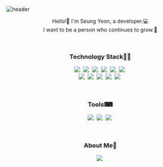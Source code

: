 ![header](https://capsule-render.vercel.app/api?type=soft&color=auto&height=200&section=header&text=SeungYeonOh&&animation=fadeIn&fontSize=50&fontColor=auto)


<p align="center">
Hello!🤲 I'm Seung Yeon, a developer.💻</br>
I want to be a person who continues to grow.🌱
</p>

<br>

<h3 align="center">Technology Stack👩‍💻</h3>

<p align="center">
<img src="https://img.shields.io/badge/-Java-269BAF"/>&nbsp
<img src="https://img.shields.io/badge/-JavaScript-FFF612"/>&nbsp
<img src="https://img.shields.io/badge/-Jquery-1F50B5"/>&nbsp
<img src="https://img.shields.io/badge/-HTML5-FF5E00"/>&nbsp
<img src="https://img.shields.io/badge/-Vue.js-2F9D27"/>&nbsp
<img src="https://img.shields.io/badge/-MySQL-00A2C9"/>&nbsp
</br>
<img src="https://img.shields.io/badge/-Oracle-FF3636"/>&nbsp
<img src="https://img.shields.io/badge/-Spring-brightgreen"/>&nbsp
<img src="https://img.shields.io/badge/-SpringBoot-2FED28"/>&nbsp
<img src="https://img.shields.io/badge/-MS%20Azure-blue"/>&nbsp
<img src="https://img.shields.io/badge/-Jenkins-D5D5D5"/>&nbsp
</p>

<br>

<h3 align="center">Tools⌨</h3>

<p align="center">
<img src="https://img.shields.io/badge/-Eclipse-3F0099"/>&nbsp
<img src="https://img.shields.io/badge/-VisualStudioCode-blue"/>&nbsp
<img src="https://img.shields.io/badge/-GitHub-black"/>&nbsp
</p>

<br>

<h3 align="center">About Me👩‍</h3>

<p align="center">
<img src="https://img.shields.io/badge/Velog-11B48A?style=flat-square&logo=Vimeo&logoColor=white&link=https://velog.io/@ohsol"/>&nbsp
</p>
